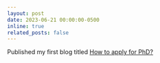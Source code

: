 ```yaml
---
layout: post
date: 2023-06-21 00:00:00-0500
inline: true
related_posts: false
---
```


Published my first blog titled <a href="https://medium.com/@nadagawad/how-to-apply-for-phd-df726eb4b8ee">How to apply for PhD?</a>
